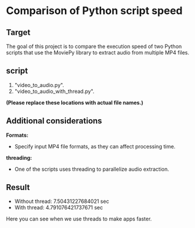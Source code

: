 # Comparison of Python script speed

## Target

The goal of this project is to compare the execution speed of two Python scripts that use the MoviePy library to extract audio from multiple MP4 files.

## script

1. "video_to_audio.py".
2. "video_to_audio_with_thread.py".

**(Please replace these locations with actual file names.)**

## Additional considerations

**Formats:**

- Specify input MP4 file formats, as they can affect processing time.

**threading:**

- One of the scripts uses threading to parallelize audio extraction.

## Result

- Without thread: 7.50431227684021 sec
- With thread: 4.791076421737671 sec

Here you can see when we use threads to make apps faster.
